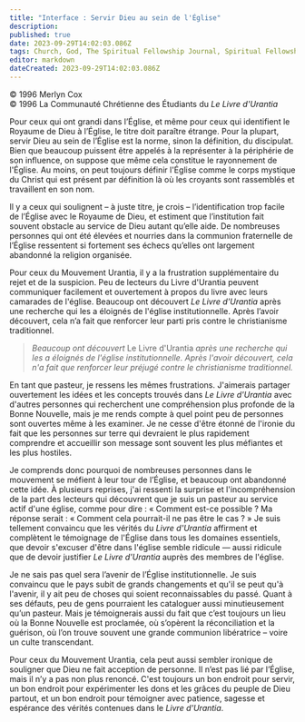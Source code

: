 ```yaml
---
title: "Interface : Servir Dieu au sein de l'Église"
description: 
published: true
date: 2023-09-29T14:02:03.086Z
tags: Church, God, The Spiritual Fellowship Journal, Spiritual Fellowship, article
editor: markdown
dateCreated: 2023-09-29T14:02:03.086Z
---
```


<p class="v-card v-sheet theme--light gray lighten-3 px-2">© 1996 Merlyn Cox<br>© 1996 La Communauté Chrétienne des Étudiants du <i>Le Livre d'Urantia</i></p>


Pour ceux qui ont grandi dans l’Église, et même pour ceux qui identifient le Royaume de Dieu à l’Église, le titre doit paraître étrange. Pour la plupart, servir Dieu au sein de l’Église est la norme, sinon la définition, du discipulat. Bien que beaucoup puissent être appelés à la représenter à la périphérie de son influence, on suppose que même cela constitue le rayonnement de l'Église. Au moins, on peut toujours définir l'Église comme le corps mystique du Christ qui est présent par définition là où les croyants sont rassemblés et travaillent en son nom.

Il y a ceux qui soulignent – à juste titre, je crois – l’identification trop facile de l’Église avec le Royaume de Dieu, et estiment que l’institution fait souvent obstacle au service de Dieu autant qu’elle aide. De nombreuses personnes qui ont été élevées et nourries dans la communion fraternelle de l’Église ressentent si fortement ses échecs qu’elles ont largement abandonné la religion organisée.

Pour ceux du Mouvement Urantia, il y a la frustration supplémentaire du rejet et de la suspicion. Peu de lecteurs du Livre d'Urantia peuvent communiquer facilement et ouvertement à propos du livre avec leurs camarades de l'église. Beaucoup ont découvert _Le Livre d'Urantia_ après une recherche qui les a éloignés de l'église institutionnelle. Après l’avoir découvert, cela n’a fait que renforcer leur parti pris contre le christianisme traditionnel.

> _Beaucoup ont découvert_ Le Livre d'Urantia _après une recherche qui les a éloignés de l'église institutionnelle. Après l'avoir découvert, cela n'a fait que renforcer leur préjugé contre le christianisme traditionnel._

En tant que pasteur, je ressens les mêmes frustrations. J'aimerais partager ouvertement les idées et les concepts trouvés dans _Le Livre d'Urantia_ avec d'autres personnes qui recherchent une compréhension plus profonde de la Bonne Nouvelle, mais je me rends compte à quel point peu de personnes sont ouvertes même à les examiner. Je ne cesse d'être étonné de l'ironie du fait que les personnes sur terre qui devraient le plus rapidement comprendre et accueillir son message sont souvent les plus méfiantes et les plus hostiles.

Je comprends donc pourquoi de nombreuses personnes dans le mouvement se méfient à leur tour de l’Église, et beaucoup ont abandonné cette idée. À plusieurs reprises, j'ai ressenti la surprise et l'incompréhension de la part des lecteurs qui découvrent que je suis un pasteur au service actif d'une église, comme pour dire : « Comment est-ce possible ? Ma réponse serait : « Comment cela pourrait-il ne pas être le cas ? » Je suis tellement convaincu que les vérités du _Livre d'Urantia_ affirment et complètent le témoignage de l'Église dans tous les domaines essentiels, que devoir s'excuser d'être dans l'église semble ridicule — aussi ridicule que de devoir justifier _Le Livre d'Urantia_ auprès des membres de l'église.

Je ne sais pas quel sera l’avenir de l’Église institutionnelle. Je suis convaincu que le pays subit de grands changements et qu'il se peut qu'à l'avenir, il y ait peu de choses qui soient reconnaissables du passé. Quant à ses défauts, peu de gens pourraient les cataloguer aussi minutieusement qu’un pasteur. Mais je témoignerais aussi du fait que c’est toujours un lieu où la Bonne Nouvelle est proclamée, où s’opèrent la réconciliation et la guérison, où l’on trouve souvent une grande communion libératrice – voire un culte transcendant.

Pour ceux du Mouvement Urantia, cela peut aussi sembler ironique de souligner que Dieu ne fait acception de personne. Il n’est pas lié par l’Église, mais il n’y a pas non plus renoncé. C'est toujours un bon endroit pour servir, un bon endroit pour expérimenter les dons et les grâces du peuple de Dieu partout, et un bon endroit pour témoigner avec patience, sagesse et espérance des vérités contenues dans le _Livre d'Urantia_.




